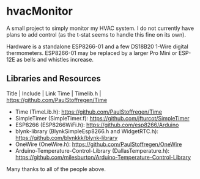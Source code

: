 # hvacMonitor

A small project to simply monitor my HVAC system. I do not currently have plans to add control (as the t-stat seems to handle this fine on its own).

Hardware is a standalone ESP8266-01 and a few DS18B20 1-Wire digital thermometers. ESP8266-01 may be replaced by a larger Pro Mini or ESP-12E as bells and whistles increase.

## Libraries and Resources

Title | Include | Link
Time | Timelib.h | https://github.com/PaulStoffregen/Time
* Time (TimeLib.h): https://github.com/PaulStoffregen/Time
* SimpleTimer (SimpleTimer.f): https://github.com/jfturcot/SimpleTimer
* ESP8266 (ESP8266WiFi.h): https://github.com/esp8266/Arduino
* blynk-library (BlynkSimpleEsp8266.h and WidgetRTC.h): https://github.com/blynkkk/blynk-library
* OneWire (OneWire.h): https://github.com/PaulStoffregen/OneWire
* Arduino-Temperature-Control-Library (DallasTemperature.h): https://github.com/milesburton/Arduino-Temperature-Control-Library

Many thanks to all of the people above.

